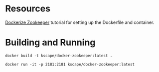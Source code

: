 # Resources

[Dockerize Zookeeper](http://sookocheff.com/post/docker/containerizing-zookeeper-a-guided-tour/) tutorial for setting up the Dockerfile and container.

# Building and Running
```
docker build -t kscape/docker-zookeeper:latest .
```

```
docker run -it -p 2181:2181 kscape/docker-zookeeper:latest
```

